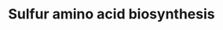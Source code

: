 ---
annotations:
- type: Pathway Ontology
  value: cysteine and methionine metabolic pathway
authors:
- J.Heckman
- MaintBot
- Khanspers
- Egonw
- Ddigles
- DeSl
- AlexanderPico
- Eweitz
description: ''
last-edited: 2021-05-20
organisms:
- Saccharomyces cerevisiae
redirect_from:
- /index.php/Pathway:WP7
- /instance/WP7
schema-jsonld:
- '@context': https://schema.org/
  '@id': https://wikipathways.github.io/pathways/WP7.html
  '@type': Dataset
  creator:
    '@type': Organization
    name: WikiPathways
  description: ''
  keywords:
  - MET3
  - MET6
  - STR2
  - adenosine-3',5'-bisphosphate
  - homocysteine
  - MET14
  - NADPH
  - L-methionine
  - L-serine
  - phosphate
  - CYS4
  - ADP
  - MET16
  - CYS3
  - SAM1
  - homoserine
  - MET2
  - 3 NADPH
  - L-cysteine
  - ECM17
  - STR3
  - pyrophosphate
  - acetate
  - Coenzyme A
  - MET17
  - ATP
  - cystathionine
  - acetyl-CoA
  - MET10
  - SAM2
  license: CC0
  name: Sulfur amino acid biosynthesis
seo: CreativeWork
title: Sulfur amino acid biosynthesis
wpid: WP7
---